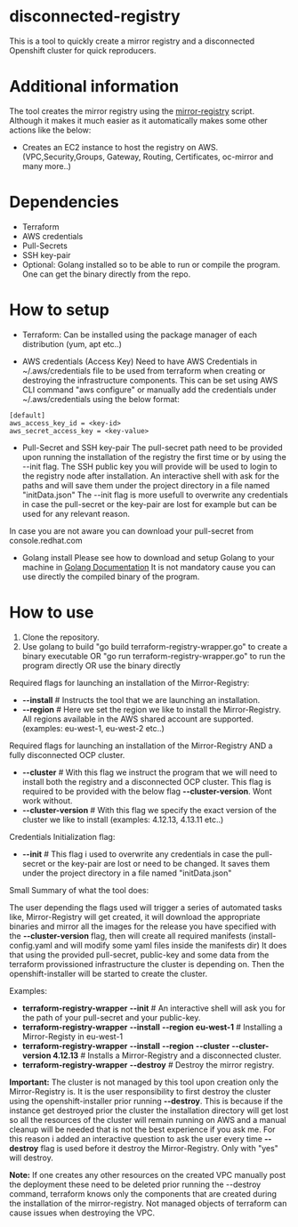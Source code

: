 # disconnected-registry
This is a tool to quickly create a mirror registry and a disconnected Openshift cluster for quick reproducers.

# Additional information
The tool creates the mirror registry using the [mirror-registry](https://docs.openshift.com/container-platform/4.12/installing/disconnected_install/installing-mirroring-creating-registry.html) script.
Although it makes it much easier as it automatically makes some other actions like the below:
- Creates an EC2 instance to host the registry on AWS. (VPC,Security,Groups, Gateway, Routing, Certificates, oc-mirror and many more..)

# Dependencies
- Terraform
- AWS credentials
- Pull-Secrets
- SSH key-pair
- Optional: Golang installed so to be able to run or compile the program. One can get the binary directly from the repo.

# How to setup
- Terraform:
Can be installed using the package manager of each distribution (yum, apt etc..)

- AWS credentials (Access Key)
Need to have AWS Credentials in ~/.aws/credentials file to be used from terraform when creating or destroying the infrastructure components.
This can be set using AWS CLI command "aws configure" or manually add the credentials under ~/.aws/credentials using the below format:
~~~
[default]
aws_access_key_id = <key-id>
aws_secret_access_key = <key-value>
~~~

- Pull-Secret and SSH key-pair
The pull-secret path need to be provided upon running the installation of the registry the first time or by using the --init flag.
The SSH public key you will provide will be used to login to the registry node after installation.
An interactive shell with ask for the paths and will save them under the project directory in a file named "initData.json"
The --init flag is more usefull to overwrite any credentials in case the pull-secret or the key-pair are lost for example but can be used for any relevant reason.

In case you are not aware you can download your pull-secret from console.redhat.com

- Golang install
Please see how to download and setup Golang to your machine in [Golang Documentation](https://go.dev/doc/install)
It is not mandatory cause you can use directly the compiled binary of the program.

# How to use

1) Clone the repository.
2) Use golang to build "go build terraform-registry-wrapper.go" to create a binary executable OR "go run terraform-registry-wrapper.go" to run the program directly OR 
use the binary directly
   
Required flags for launching an installation of the Mirror-Registry:
- **--install** # Instructs the tool that we are launching an installation.
- **--region** # Here we set the region we like to install the Mirror-Registry. All regions available in the AWS shared account are supported. (examples: eu-west-1, eu-west-2 etc..)

Required flags for launching an installation of the Mirror-Registry AND a fully disconnected OCP cluster.
- **--cluster** # With this flag we instruct the program that we will need to install both the registry and a disconnected OCP cluster. 
This flag is required to be provided with the below flag **--cluster-version**. Wont work without.
- **--cluster-version** # With this flag we specify the exact version of the cluster we like to install (examples: 4.12.13, 4.13.11 etc..)

Credentials Initialization flag:
- **--init** # This flag i used to overwrite any credentials in case the pull-secret or the key-pair are lost or need to be changed.
It saves them under the project directory in a file named "initData.json"

Small Summary of what the tool does:

The user depending the flags used will trigger a series of automated tasks like, Mirror-Registry will get created, it will download the appropriate binaries and mirror all the images for the release you have specified with the **--cluster-version** flag, then will create all required manifests (install-config.yaml and will modify some yaml files inside the manifests dir)
It does that using the provided pull-secret, public-key and some data from the terraform provissioned infrastructure the cluster is depending on.
Then the openshift-installer will be started to create the cluster.

Examples:

- **terraform-registry-wrapper** **--init** # An interactive shell will ask you for the path of your pull-secret and your public-key.
- **terraform-registry-wrapper** **--install** **--region** **eu-west-1** # Installing a Mirror-Registy in eu-west-1
- **terraform-registry-wrapper** **--install** **--region** **--cluster** **--cluster-version 4.12.13** # Installs a Mirror-Registry and a disconnected cluster.
- **terraform-registry-wrapper** **--destroy** # Destroy the mirror registry.

**Important:** The cluster is not managed by this tool upon creation only the Mirror-Registry is. It is the user responsibility to first destroy the cluster using the openshift-installer prior running **--destroy**.
This is because if the instance get destroyed prior the cluster the installation directory will get lost so all the resources of the cluster will remain running on AWS and a manual cleanup will be needed that is not the best experience if you ask me. 
For this reason i added an interactive question to ask the user every time **--destroy** flag is used before it destroy the Mirror-Registry. 
Only with "yes" will destroy.

**Note:** If one creates any other resources on the created VPC manually post the deployment these need to be deleted prior running the --destroy command, terraform knows only the components that are created during the installation of the mirror-registry. Not managed objects of terraform can cause issues when destroying the VPC.
